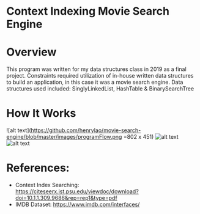 # Context Indexing Movie Search Engine

# Overview
This program was written for my data structures class in 2019 as a final project. Constraints required utilization of in-house written data structures to build
an application, in this case it was a movie search engine. Data structures used included: SinglyLinkedList, HashTable & BinarySearchTree

# How It Works

![alt text](https://github.com/henrylao/movie-search-engine/blob/master/images/programFlow.png =802 x 451)
![alt text](https://github.com/henrylao/movie-search-engine/blob/master/images/movieDB.png)
![alt text](https://github.com/henrylao/movie-search-engine/blob/master/images/contextIndexSearch.png)

# References:
* Context Index Searching: https://citeseerx.ist.psu.edu/viewdoc/download?doi=10.1.1.309.9686&rep=rep1&type=pdf
* IMDB Dataset: https://www.imdb.com/interfaces/

